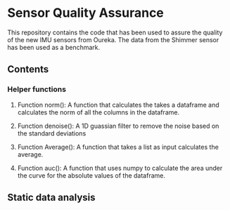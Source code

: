 # Sensor Quality Assurance
This repository contains the code that has been used to assure the quality of the new IMU sensors from Oureka. The data from the Shimmer sensor has been used as a benchmark. 

## Contents
### Helper functions

1. Function norm(): A function that calculates the takes a dataframe and calculates the norm of all the columns in the dataframe. 

2. Function denoise(): A 1D guassian filter to remove the noise based on the standard deviations 

3. Function Average(): A function that takes a list as input calculates the average. 

4. Function auc(): A function that uses numpy to calculate the area under the curve for the absolute values of the dataframe.


## Static data analysis 

